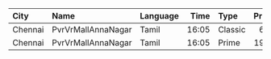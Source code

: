 | City    | Name               | Language |  Time | Type    | Price | Capacity | Booked |
| :------ | :----------------- | :------- | ----: | :------ | ----: | -------: | -----: |
| Chennai | PvrVrMallAnnaNagar | Tamil    | 16:05 | Classic |   60₹ |        5 |      5 |
| Chennai | PvrVrMallAnnaNagar | Tamil    | 16:05 | Prime   |  191₹ |       51 |     12 |